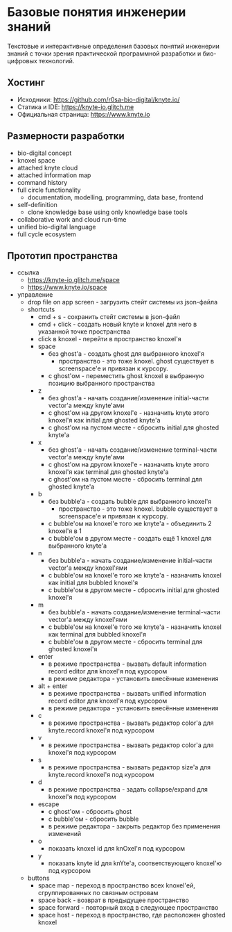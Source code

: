 Базовые понятия инженерии знаний
================================

Текстовые и интерактивные определения базовых понятий инженерии знаний
с точки зрения практической программной разработки
и био-цифровых технологий.

Хостинг
-------
* Исходники: <https://github.com/r0sa-bio-digital/knyte.io/>
* Статика и IDE: <https://knyte-io.glitch.me>
* Официальная страница: <https://www.knyte.io>

Размерности разработки
----------------------
* bio-digital concept
* knoxel space
* attached knyte cloud
* attached information map
* command history
* full circle functionality
  * documentation, modelling, programming, data base, frontend
* self-definition
  * clone knowledge base using only knowledge base tools
* collaborative work and cloud run-time
* unified bio-digital language
* full cycle ecosystem

Прототип пространства
---------------------
* ссылка
  * <https://knyte-io.glitch.me/space>
  * <https://www.knyte.io/space>
* управление
  * drop file on app screen - загрузить стейт системы из json-файла
  * shortcuts
    * cmd + s - сохранить стейт системы в json-файл
    * cmd + click - создать новый knyte и knoxel для него в указанной точке пространства
    * click в knoxel - перейти в пространство knoxel'я
    * space
      * без ghost'а - создать ghost для выбранного knoxel'я
        * пространство - это тоже knoxel. ghost существует в screenspace'e и привязан к курсору.
      * c ghost'ом - переместить ghost knoxel в выбранную позицию выбранного пространства
    * z
      * без ghost'а - начать создание/изменение initial-части vector'а между knyte'ами
      * c ghost'ом на другом knoxel'е - назначить knyte этого knoxel'я как initial для ghosted knyte'а
      * c ghost'ом на пустом месте - сбросить initial для ghosted knyte'а
    * x
      * без ghost'а - начать создание/изменение terminal-части vector'а между knyte'ами
      * c ghost'ом на другом knoxel'е - назначить knyte этого knoxel'я как terminal для ghosted knyte'а
      * c ghost'ом на пустом месте - сбросить terminal для ghosted knyte'а
    * b
      * без bubble'а - создать bubble для выбранного knoxel'я
        * пространство - это тоже knoxel. bubble существует в screenspace'e и привязан к курсору.
      * с bubble'ом на knoxel'е того же knyte'а - объединить 2 knoxel'я в 1
      * с bubble'ом в другом месте - создать ещё 1 knoxel для выбранного knyte'а
    * n
      * без bubble'а - начать создание/изменение initial-части vector'а между knoxel'ями
      * с bubble'ом на knoxel'е того же knyte'а - назначить knoxel как initial для bubbled knoxel'я
      * с bubble'ом в другом месте - сбросить initial для ghosted knoxel'я
    * m
      * без bubble'а - начать создание/изменение terminal-части vector'а между knoxel'ями
      * с bubble'ом на knoxel'е того же knyte'а - назначить knoxel как terminal для bubbled knoxel'я
      * с bubble'ом в другом месте - сбросить terminal для ghosted knoxel'я
    * enter
      * в режиме пространства - вызвать default information record editor для knoxel'я под курсором
      * в режиме редактора - установить внесённые изменения
    * alt + enter
      * в режиме пространства - вызвать unified information record editor для knoxel'я под курсором
      * в режиме редактора - установить внесённые изменения
    * c
      * в режиме пространства - вызвать редактор color'а для knyte.record knoxel'я под курсором
    * v
      * в режиме пространства - вызвать редактор color'а для knoxel'я под курсором
    * s
      * в режиме пространства - вызвать редактор size'а для knyte.record knoxel'я под курсором
    * d
      * в режиме пространства - задать collapse/expand для knoxel'я под курсором
    * escape
      * c ghost'ом - сбросить ghost
      * c bubble'ом - сбросить bubble
      * в режиме редактора - закрыть редактор без применения изменений
    * o
      * показать knoxel id для knOxel'я под курсором
    * y
      * показать knyte id для knYte'а, соответствующего knoxel'ю под курсором
  * buttons
    * space map - переход в пространство всех knoxel'ей, сгруппированных по связным островам
    * space back - возврат в предыдущее пространство
    * space forward - повторный вход в следующее пространство
    * space host - переход в пространство, где расположен ghosted knoxel